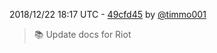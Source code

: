2018/12/22 18:17 UTC - [49cfd45](https://github.com/hassio-addons/addon-matrix/commit/49cfd454e3f213df87e3518ad84f24b9d95cf111) by [@timmo001](https://github.com/timmo001)
> :books: Update docs for Riot 

